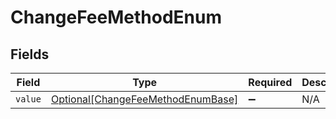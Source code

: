 # ChangeFeeMethodEnum


## Fields

| Field                                                                               | Type                                                                                | Required                                                                            | Description                                                                         | Example                                                                             |
| ----------------------------------------------------------------------------------- | ----------------------------------------------------------------------------------- | ----------------------------------------------------------------------------------- | ----------------------------------------------------------------------------------- | ----------------------------------------------------------------------------------- |
| `value`                                                                             | [Optional[ChangeFeeMethodEnumBase]](../../models/shared/changefeemethodenumbase.md) | :heavy_minus_sign:                                                                  | N/A                                                                                 | EMD                                                                                 |